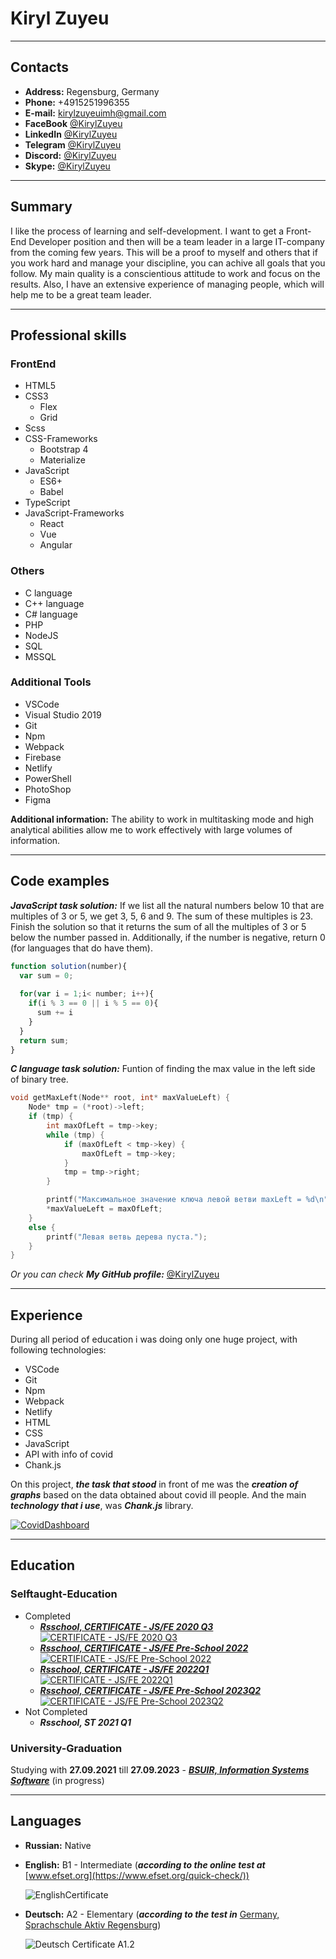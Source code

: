 # **Kiryl Zuyeu** #

***

## **Contacts** ##

* **Address:** Regensburg, Germany
* **Phone:** +4915251996355
* **E-mail:** kirylzuyeuimh@gmail.com
* **FaceBook** [@KirylZuyeu](https://www.facebook.com/profile.php?id=100087954735610&mibextid=LQQJ4d)
* **LinkedIn** [@KirylZuyeu](https://www.linkedin.com/in/kirylzuyeu/)
* **Telegram** [@KirylZuyeu](https://t.me/KirylZuyeu)
* **Discord:** [@KirylZuyeu](https://discordapp.com/users/450774305236713503/)
* **Skype:** [@KirylZuyeu](https://join.skype.com/invite/eefLxkBv0HuY)

***

## **Summary** ##

I like the process of learning and self-development. I want to get a Front-End Developer position and then will be a team leader in a large IT-company from the coming few years. This will be a proof to myself and others that if you work hard and manage your discipline, you can achive all goals that you follow. My main quality is a conscientious attitude to work and focus on the results. Also, I have an extensive experience of managing people, which will help me to be a great team leader.

***

## **Professional skills** ##

### **FrontEnd** ###

* HTML5
* CSS3
  * Flex
  * Grid
* Scss
* CSS-Frameworks
  * Bootstrap 4
  * Materialize
* JavaScript
  * ES6+
  * Babel
* TypeScript
* JavaScript-Frameworks
  * React
  * Vue
  * Angular

### **Others** ###

* C language
* C++ language
* C# language
* PHP
* NodeJS
* SQL
* MSSQL

### **Additional Tools** ###

* VSCode
* Visual Studio 2019
* Git
* Npm
* Webpack
* Firebase
* Netlify
* PowerShell
* PhotoShop
* Figma
  
**Additional information:** The ability to work in multitasking mode and high analytical abilities allow me to work effectively with large volumes of information.

***

## **Code examples** ##

***JavaScript task solution:***
If we list all the natural numbers below 10 that are multiples of 3 or 5, we get 3, 5, 6 and 9. The sum of these multiples is 23.
Finish the solution so that it returns the sum of all the multiples of 3 or 5 below the number passed in. Additionally, if the number is negative, return 0 (for languages that do have them).

```js
function solution(number){
  var sum = 0;
  
  for(var i = 1;i< number; i++){
    if(i % 3 == 0 || i % 5 == 0){
      sum += i
    }
  }
  return sum;
}
```

***C language task solution:***
Funtion of finding the max value in the left side of binary tree.

```C++
void getMaxLeft(Node** root, int* maxValueLeft) {
    Node* tmp = (*root)->left;
    if (tmp) {
        int maxOfLeft = tmp->key;
        while (tmp) {
            if (maxOfLeft < tmp->key) {
                maxOfLeft = tmp->key;
            }
            tmp = tmp->right;
        }

        printf("Максимальное значение ключа левой ветви maxLeft = %d\n", maxOfLeft);
        *maxValueLeft = maxOfLeft;
    }
    else {
        printf("Левая ветвь дерева пуста.");
    }
}
```

*Or you can check* ***My GitHub profile:*** [@KirylZuyeu](https://github.com/KirylZuyeu)

***

## **Experience** ##

During all period of education i was doing only one huge project, with following technologies:

* VSCode
* Git
* Npm
* Webpack
* Netlify
* HTML
* CSS
* JavaScript
* API with info of covid
* Chank.js

On this project, ***the task that stood*** in front of me was the ***creation of graphs*** based on the data obtained about covid ill people. And the main ***technology that i use***, was ***Chank.js*** library.

[![CovidDashboard](./assets/images/project.PNG)](https://kirylzuyeu-covid-dashboard.netlify.app/ "Click for watching 'Covid Dashboard'")

***

## **Education** ##

### **Selftaught-Education** ###

* Completed
  * ***[Rsschool, CERTIFICATE - JS/FE 2020 Q3](https://app.rs.school/certificate/trmz9yqo)***  
  [![CERTIFICATE - JS/FE 2020 Q3](./assets/images/RSSchool_2020_Main-1.png)](https://app.rs.school/certificate/trmz9yqo "Click for watching 'Rsschool, CERTIFICATE - JS/FE 2020 Q3'")
  * ***[Rsschool, CERTIFICATE - JS/FE Pre-School 2022](https://app.rs.school/certificate/n9tmmqsz)***  
  [![CERTIFICATE - JS/FE Pre-School 2022](./assets/images/RSSchool_2022_Begin-1.png)](https://app.rs.school/certificate/n9tmmqsz "Click for watching 'Rsschool, CERTIFICATE - JS/FE Pre-School 2022'")
  * ***[Rsschool, CERTIFICATE - JS/FE 2022Q1](https://app.rs.school/certificate/qnmtn5jl)***  
  [![CERTIFICATE - JS/FE 2022Q1](./assets/images/RSSchool_2022_Main-1.png)](https://app.rs.school/certificate/qnmtn5jl "Click for watching 'Rsschool, CERTIFICATE - JS/FE 2022Q1'")
  * ***[Rsschool, CERTIFICATE - JS/FE Pre-School 2023Q2](https://app.rs.school/certificate/ncr3vjy6)***  
  [![CERTIFICATE - JS/FE Pre-School 2023Q2](./assets/images/RSSchool_2023_Begin-1.png)](https://app.rs.school/certificate/ncr3vjy6 "Click for watching 'Rsschool, CERTIFICATE - JS/FE Pre-School 2023Q2'")
* Not Completed
  * ***Rsschool, ST 2021 Q1***
  
### **University-Graduation** ###

Studying with **27.09.2021** till **27.09.2023** - ***[BSUIR, Information Systems Software](https://iti.bsuir.by/specialty/2)*** (in progress)
***

## **Languages** ##

* **Russian:** Native

* **English:** B1 - Intermediate (***according to the online test at*** [www.efset.org](https://www.efset.org/quick-check/))  

  ![EnglishCertificate](./assets/images/english.PNG)
* **Deutsch:** A2 - Elementary (***according to the test in*** [Germany, Sprachschule Aktiv Regensburg](https://www.sprachschule-aktiv-regensburg.de/en/))  

   ![Deutsch Certificate A1.2](./assets/images/Deutsch_A1.1_Sertificate.jpg)
